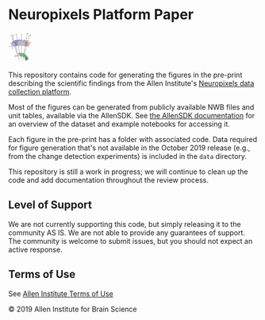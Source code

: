 # Neuropixels Platform Paper

<img src="icon.png" width="48">

This repository contains code for generating the figures in the pre-print describing the scientific findings from the Allen Institute's [Neuropixels data collection platform](https://portal.brain-map.org/explore/circuits/visual-coding-neuropixels).

Most of the figures can be generated from publicly available NWB files and unit tables, available via the AllenSDK. See [the AllenSDK documentation](https://allensdk.readthedocs.io/en/latest/visual_coding_neuropixels.html) for an overview of the dataset and example notebooks for accessing it.

Each figure in the pre-print has a folder with associated code. Data required for figure generation that's not available in the October 2019 release (e.g., from the change detection experiments) is included in the `data` directory.

This repository is still a work in progress; we will continue to clean up the code and add documentation throughout the review process.


## Level of Support

We are not currently supporting this code, but simply releasing it to the community AS IS.  We are not able to provide any guarantees of support. The community is welcome to submit issues, but you should not expect an active response.


## Terms of Use

See [Allen Institute Terms of Use](https://alleninstitute.org/legal/terms-use/)


© 2019 Allen Institute for Brain Science